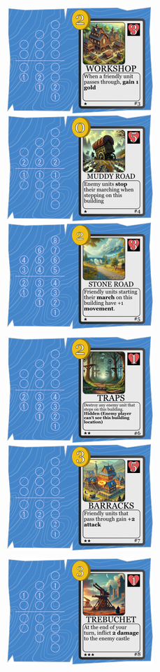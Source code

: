 ![](./../../BaseSet/3.png)
![](./../../BaseSet/4.png)
![](./../../BaseSet/5.png)

![](./../../BaseSet/6.png)
![](./../../BaseSet/7.png)

![](./../../BaseSet/8.png)